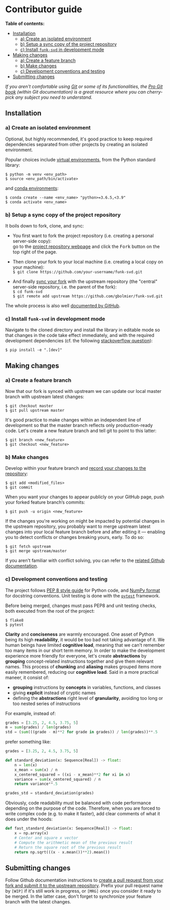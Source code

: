 # Contributor guide

**Table of contents:**
- [Installation](#installation)
  - [a) Create an isolated environment](#a-create-an-isolated-environment)
  - [b) Setup a sync copy of the project repository](#b-setup-a-sync-copy-of-the-project-repository)
  - [c) Install `funk-svd` in development mode](#c-install-funk-svd-in-development-mode)
- [Making changes](#making-changes)
  - [a) Create a feature branch](#a-create-a-feature-branch)
  - [b) Make changes](#b-make-changes)
  - [c) Development conventions and testing](#c-development-conventions-and-testing)
- [Submitting changes](#submitting-changes)

*If you aren't comfortable using [Git](https://git-scm.com/) or some of its functionalities, the [Pro Git book](https://git-scm.com/book/en) (within Git documentation) is a great resource where you can cherry-pick any subject you need to understand.*

## Installation

### a) Create an isolated environment

Optional, but highly recommended, it's good practice to keep required dependencies separated from other projects by creating an isolated environment.

Popular choices include [virtual environments](https://docs.python.org/3/library/venv.html), from the Python standard library:

```
$ python -m venv <env_path>
$ source <env_path/bin/activate>
```

and [conda environments](https://docs.conda.io/projects/conda/en/latest/user-guide/concepts/environments.html):

```
$ conda create --name <env_name> "python>=3.6.5,<3.9"
$ conda activate <env_name>
```

### b) Setup a sync copy of the project repository

It boils down to fork, clone, and sync:

- You first want to fork the project repository (i.e. creating a personal server-side copy): <br>
go to the [project repository webpage](https://github.com/gbolmier/funk-svd) and click the <kbd>Fork</kbd> button on the top right of the page.

- Then clone your fork to your local machine (i.e. creating a local copy on your machine): <br>
```$ git clone https://github.com/your-username/funk-svd.git```

- And finally [sync your fork](https://docs.github.com/en/free-pro-team@latest/github/collaborating-with-issues-and-pull-requests/syncing-a-fork) with the upstream repository (the "central" server-side repository, i.e. the parent of the fork): <br>
```$ cd funk-svd``` <br> ```$ git remote add upstream https://github.com/gbolmier/funk-svd.git```

The whole process is also well [documented by GitHub](https://docs.github.com/en/free-pro-team@latest/github/getting-started-with-github/fork-a-repo).

### c) Install `funk-svd` in development mode

Navigate to the cloned directory and install the library in editable mode so that changes in the code take effect immediately, and with the required development dependencies (cf. the following [stackoverflow question](https://stackoverflow.com/questions/19048732/python-setup-py-develop-vs-install)):

```
$ pip install -e ".[dev]"
```


## Making changes

### a) Create a feature branch

Now that our fork is synced with upstream we can update our local master branch with upstream latest changes:

```
$ git checkout master
$ git pull upstream master
```

It's good practice to make changes within an independent line of development so that the master branch reflects only production-ready code. Let's create a new feature branch and tell git to point to this latter:

```
$ git branch <new_feature>
$ git checkout <new_feature>
```

### b) Make changes

Develop within your feature branch and [record your changes to the repository](https://git-scm.com/book/en/Git-Basics-Recording-Changes-to-the-Repository):

```
$ git add <modified_files>
$ git commit
```

When you want your changes to appear publicly on your GitHub page, push your forked feature branch’s commits:

```
$ git push -u origin <new_feature>
```

If the changes you're working on might be impacted by potential changes in the upstream repository, you probably want to merge upstream latest changes into your local feature branch before and after editing it — enabling you to detect conflicts or changes breaking yours, early. To do so:

```
$ git fetch upstream
$ git merge upstream/master
```

If you aren't familiar with conflict solving, you can refer to the [related Github documentation](https://docs.github.com/en/free-pro-team@latest/github/collaborating-with-issues-and-pull-requests/resolving-a-merge-conflict-using-the-command-line).

### c) Development conventions and testing

The project follows [PEP 8 style guide](https://www.python.org/dev/peps/pep-0008/) for Python code, and [NumPy format](https://numpydoc.readthedocs.io/en/latest/format.html) for docstring conventions. Unit testing is done with the [`pytest`](https://docs.pytest.org/en/stable/) framework.

Before being merged, changes must pass PEP8 and unit testing checks, both executed from the root of the project:
```
$ flake8
$ pytest
```

**Clarity** and **conciseness** are warmly encouraged. One asset of Python being its high **readability**, it would be too bad not taking advantage of it. We human beings have limited **cognitive load**, meaning that we can't remember too many items in our short term memory. In order to make the development experience more friendly for everyone, let's create **abstractions** by **grouping** concept-related instructions together and give them relevant names. This process of **chunking** and **aliasing** makes grouped items more easily remembered, reducing our **cognitive load**. Said in a more practical maneer, it consist of:

- **grouping** instructions by **concepts** in variables, functions, and classes
- giving **explicit** instead of cryptic names
- defining the **abstractions** right level of **granularity**, avoiding too long or too nested series of instructions

For example, instead of:

```python
grades = [3.25, 2, 4.5, 3.75, 5]
m = sum(grades) / len(grades)
std = (sum(((grade - m)**2 for grade in grades)) / len(grades))**.5
```

prefer something like:

```python
grades = [3.25, 2, 4.5, 3.75, 5]

def standard_deviation(x: Sequence[Real]) -> float:
    n = len(x)
    x_mean = sum(x) / n
    x_centered_squared = ((xi - x_mean)**2 for xi in x)
    variance = sum(x_centered_squared) / n
    return variance**.5

grades_std = standard_deviation(grades)
```

Obviously, code readability must be balanced with code performance depending on the purpose of the code. Therefore, when you are forced to write complex code (e.g. to make it faster), add clear comments of what it does under the hoods:

```python
def fast_standard_deviation(x: Sequence[Real]) -> float:
    x = np.array(x)
    # Center and square x vector
    # Compute the arithmetic mean of the previous result
    # Return the square root of the previous result
    return np.sqrt(((x - x.mean())**2).mean())
```


## Submitting changes

Follow Github documentation instructions to [create a pull request from your fork and submit it to the upstream repository](https://docs.github.com/en/free-pro-team@latest/github/collaborating-with-issues-and-pull-requests/creating-a-pull-request-from-a-fork). Prefix your pull request name by `[WIP]` if it's still work in progress, or `[MRG]` once you consider it ready to be merged. In the latter case, don't forget to synchronize your feature branch with the latest changes.
